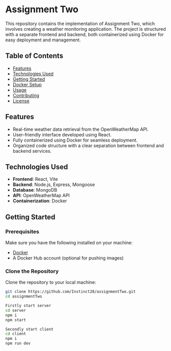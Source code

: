 # Assignment Two

This repository contains the implementation of Assignment Two, which involves creating a weather monitoring application. The project is structured with a separate frontend and backend, both containerized using Docker for easy deployment and management.

## Table of Contents

- [Features](#features)
- [Technologies Used](#technologies-used)
- [Getting Started](#getting-started)
- [Docker Setup](#docker-setup)
- [Usage](#usage)
- [Contributing](#contributing)
- [License](#license)

## Features

- Real-time weather data retrieval from the OpenWeatherMap API.
- User-friendly interface developed using React.
- Fully containerized using Docker for seamless deployment.
- Organized code structure with a clear separation between frontend and backend services.

## Technologies Used

- **Frontend**: React, Vite
- **Backend**: Node.js, Express, Mongoose
- **Database**: MongoDB
- **API**: OpenWeatherMap API
- **Containerization**: Docker

## Getting Started

### Prerequisites

Make sure you have the following installed on your machine:

- [Docker](https://www.docker.com/get-started) 
- A Docker Hub account (optional for pushing images)

### Clone the Repository

Clone the repository to your local machine:

```bash
git clone https://github.com/Instinct28/assignmentTwo.git
cd assignmentTwo

Firstly start server
cd server
npm i
npm start

Secondly start client
cd client
npm i
npm run dev